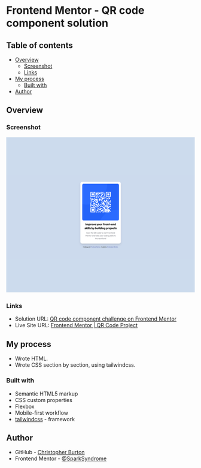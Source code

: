 # Frontend Mentor - QR code component solution

## Table of contents

- [Overview](#overview)
  - [Screenshot](#screenshot)
  - [Links](#links)
- [My process](#my-process)
  - [Built with](#built-with)
- [Author](#author)

## Overview

### Screenshot

![](images/screenshot.png)

### Links

- Solution URL: [QR code component challenge on Frontend Mentor](https://www.frontendmentor.io/challenges/qr-code-component-iux_sIO_H)
- Live Site URL: [Frontend Mentor | QR Code Project](https://sparksyndrome.github.io/frontend-mentor-qrcode/)

## My process

- Wrote HTML.
- Wrote CSS section by section, using tailwindcss.

### Built with

- Semantic HTML5 markup
- CSS custom properties
- Flexbox
- Mobile-first workflow
- [tailwindcss](https://tailwindcss.com/) - framework

## Author

- GitHub - [Christopher Burton](https://www.github.com/SparkSyndrome)
- Frontend Mentor - [@SparkSyndrome](https://www.frontendmentor.io/profile/SparkSyndrome)
